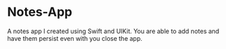 # Notes-App

A notes app I created using Swift and UIKit. You are able to add notes and have them persist even with you close the app.
